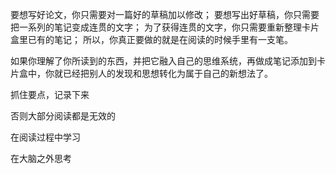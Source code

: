 要想写好论文，你只需要对一篇好的草稿加以修改；
要想写出好草稿，你只需要把一系列的笔记变成连贯的文字；
为了获得连贯的文字，你只需要重新整理卡片盒里已有的笔记；
所以，你真正要做的就是在阅读的时候手里有一支笔。


如果你理解了你所读到的东西，并把它融入自己的思维系统，再做成笔记添加到卡片盒中，你就已经把别人的发现和思想转化为属于自己的新想法了。

抓住要点，记录下来

否则大部分阅读都是无效的


在阅读过程中学习 

在大脑之外思考
